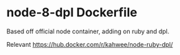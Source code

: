 # node-8-dpl Dockerfile

Based off official node container, adding on ruby and dpl.

Relevant https://hub.docker.com/r/kahwee/node-ruby-dpl/
